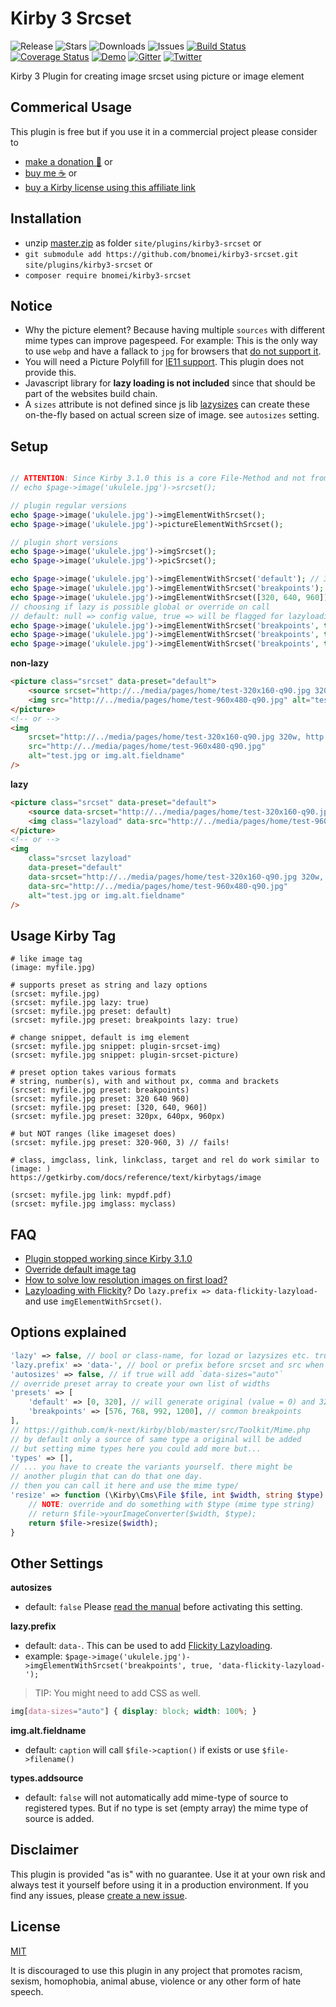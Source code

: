 # Kirby 3 Srcset

![Release](https://flat.badgen.net/packagist/v/bnomei/kirby3-srcset?color=ae81ff)
![Stars](https://flat.badgen.net/packagist/ghs/bnomei/kirby3-srcset?color=272822)
![Downloads](https://flat.badgen.net/packagist/dt/bnomei/kirby3-srcset?color=272822)
![Issues](https://flat.badgen.net/packagist/ghi/bnomei/kirby3-srcset?color=e6db74)
[![Build Status](https://flat.badgen.net/travis/bnomei/kirby3-srcset)](https://travis-ci.com/bnomei/kirby3-srcset)
[![Coverage Status](https://flat.badgen.net/coveralls/c/github/bnomei/kirby3-srcset)](https://coveralls.io/github/bnomei/kirby3-srcset) 
[![Demo](https://flat.badgen.net/badge/website/examples?color=f92672)](https://kirby3-plugins.bnomei.com/autoid) 
[![Gitter](https://flat.badgen.net/badge/gitter/chat?color=982ab3)](https://gitter.im/bnomei-kirby-3-plugins/community) 
[![Twitter](https://flat.badgen.net/badge/twitter/bnomei?color=66d9ef)](https://twitter.com/bnomei)



Kirby 3 Plugin for creating image srcset using picture or image element

## Commerical Usage

This plugin is free but if you use it in a commercial project please consider to 
- [make a donation 🍻](https://www.paypal.me/bnomei/4) or
- [buy me ☕](https://buymeacoff.ee/bnomei) or
- [buy a Kirby license using this affiliate link](https://a.paddle.com/v2/click/1129/35731?link=1170)

## Installation

- unzip [master.zip](https://github.com/bnomei/kirby3-srcset/archive/master.zip) as folder `site/plugins/kirby3-srcset` or
- `git submodule add https://github.com/bnomei/kirby3-srcset.git site/plugins/kirby3-srcset` or
- `composer require bnomei/kirby3-srcset`

## Notice

- Why the picture element? Because having multiple `sources` with different mime types can improve pagespeed. For example: This is the only way to use `webp` and have a fallack to `jpg` for browsers that [do not support it](https://caniuse.com/#feat=webp).
- You will need a Picture Polyfill for [IE11 support](https://caniuse.com/#search=picture). This plugin does not provide this.
- Javascript library for **lazy loading is not included** since that should be part of the websites build chain.
- A `sizes` attribute is not defined since js lib [lazysizes](https://github.com/aFarkas/lazysizes) can create these on-the-fly based on actual screen size of image. see `autosizes` setting.

## Setup

```php

// ATTENTION: Since Kirby 3.1.0 this is a core File-Method and not from this plugin
// echo $page->image('ukulele.jpg')->srcset();

// plugin regular versions
echo $page->image('ukulele.jpg')->imgElementWithSrcset();
echo $page->image('ukulele.jpg')->pictureElementWithSrcset();

// plugin short versions
echo $page->image('ukulele.jpg')->imgSrcset();
echo $page->image('ukulele.jpg')->picSrcset();

echo $page->image('ukulele.jpg')->imgElementWithSrcset('default'); // 320 and originalfile size
echo $page->image('ukulele.jpg')->imgElementWithSrcset('breakpoints'); // 576, 768, 992, 1200
echo $page->image('ukulele.jpg')->imgElementWithSrcset([320, 640, 960]);
// choosing if lazy is possible global or override on call
// default: null => config value, true => will be flagged for lazyloading
echo $page->image('ukulele.jpg')->imgElementWithSrcset('breakpoints', true); // null,true, false, 'classname'
echo $page->image('ukulele.jpg')->imgElementWithSrcset('breakpoints', true, 'data-'); // null, false, 'data-'
echo $page->image('ukulele.jpg')->imgElementWithSrcset('breakpoints', true, 'data-flickity-lazyload-'); // null, false, 'data-'
```

**non-lazy**
```html
<picture class="srcset" data-preset="default">
    <source srcset="http://../media/pages/home/test-320x160-q90.jpg 320w, http://../media/pages/home/test-640x320-q90.jpg 640w, http://../media/pages/home/test-960x480-q90.jpg 960w" type="image/jpeg" />
    <img src="http://../media/pages/home/test-960x480-q90.jpg" alt="test.jpg or img.alt.fieldname" />
</picture>
<!-- or -->
<img
    srcset="http://../media/pages/home/test-320x160-q90.jpg 320w, http://../media/pages/home/test-640x320-q90.jpg 640w, http://../media/pages/home/test-960x480-q90.jpg 960w"
    src="http://../media/pages/home/test-960x480-q90.jpg" 
    alt="test.jpg or img.alt.fieldname"
/>
```

**lazy**
```html
<picture class="srcset" data-preset="default">
    <source data-srcset="http://../media/pages/home/test-320x160-q90.jpg 320w, http://../media/pages/home/test-640x320-q90.jpg 640w, http://../media/pages/home/test-960x480-q90.jpg 960w" type="image/jpeg" />
    <img class="lazyload" data-src="http://../media/pages/home/test-960x480-q900.jpg" alt="test.jpg or img.alt.fieldname" />
</picture>
<!-- or -->
<img
    class="srcset lazyload"
    data-preset="default"
    data-srcset="http://../media/pages/home/test-320x160-q90.jpg 320w, http://../media/pages/home/test-640x320-q90.jpg 640w, http://../media/pages/home/test-960x480-q90.jpg 960w"
    data-src="http://../media/pages/home/test-960x480-q90.jpg" 
    alt="test.jpg or img.alt.fieldname"
/>
```

## Usage Kirby Tag

```
# like image tag
(image: myfile.jpg)

# supports preset as string and lazy options
(srcset: myfile.jpg)
(srcset: myfile.jpg lazy: true)
(srcset: myfile.jpg preset: default)
(srcset: myfile.jpg preset: breakpoints lazy: true)

# change snippet, default is img element
(srcset: myfile.jpg snippet: plugin-srcset-img)
(srcset: myfile.jpg snippet: plugin-srcset-picture)

# preset option takes various formats
# string, number(s), with and without px, comma and brackets
(srcset: myfile.jpg preset: breakpoints)
(srcset: myfile.jpg preset: 320 640 960)
(srcset: myfile.jpg preset: [320, 640, 960])
(srcset: myfile.jpg preset: 320px, 640px, 960px)

# but NOT ranges (like imageset does)
(srcset: myfile.jpg preset: 320-960, 3) // fails!

# class, imgclass, link, linkclass, target and rel do work similar to (image: )
https://getkirby.com/docs/reference/text/kirbytags/image

(srcset: myfile.jpg link: mypdf.pdf)
(srcset: myfile.jpg imglass: myclass)
```


## FAQ

- [Plugin stopped working since Kirby 3.1.0](https://github.com/bnomei/kirby3-srcset/issues/10)
- [Override default image tag](https://github.com/bnomei/kirby3-srcset/issues/2)
- [How to solve low resolution images on first load?](https://github.com/bnomei/kirby3-srcset/issues/5)
- [Lazyloading with Flickity](https://flickity.metafizzy.co/options.html#lazyload)? Do `lazy.prefix => data-flickity-lazyload-` and use `imgElementWithSrcset()`.

## Options explained
```php
'lazy' => false, // bool or class-name, for lozad or lazysizes etc. true => 'lazyload'
'lazy.prefix' => 'data-', // bool or prefix before srcset and src when doint lazy loading.
'autosizes' => false, // if true will add `data-sizes="auto"`
// override preset array to create your own list of widths
'presets' => [
    'default' => [0, 320], // will generate original (value = 0) and 320px width thumb
    'breakpoints' => [576, 768, 992, 1200], // common breakpoints
],
// https://github.com/k-next/kirby/blob/master/src/Toolkit/Mime.php
// by default only a source of same type a original will be added
// but setting mime types here you could add more but...
'types' => [],
// ... you have to create the variants yourself. there might be
// another plugin that can do that one day.
// then you can call it here and use the mime type/
'resize' => function (\Kirby\Cms\File $file, int $width, string $type) {
    // NOTE: override and do something with $type (mime type string)
    // return $file->yourImageConverter($width, $type);
    return $file->resize($width);
}
```

## Other Settings

**autosizes**
- default: `false` Please [read the manual](https://github.com/aFarkas/lazysizes#markup-api) before activating this setting. 

**lazy.prefix**
- default: `data-`. This can be used to add [Flickity Lazyloading](https://flickity.metafizzy.co/options.html#lazyload).
- example: `$page->image('ukulele.jpg')->imgElementWithSrcset('breakpoints', true, 'data-flickity-lazyload-');`

> TIP: You might need to add CSS as well.
```css
img[data-sizes="auto"] { display: block; width: 100%; }
```

**img.alt.fieldname**
- default: `caption` will call `$file->caption()` if exists or use `$file->filename()`

**types.addsource**
- default: `false` will not automatically add mime-type of source to registered types. But if no type is set (empty array) the mime type of source is added.


## Disclaimer

This plugin is provided "as is" with no guarantee. Use it at your own risk and always test it yourself before using it in a production environment. If you find any issues, please [create a new issue](https://github.com/bnomei/kirby3-srcset/issues/new).

## License

[MIT](https://opensource.org/licenses/MIT)

It is discouraged to use this plugin in any project that promotes racism, sexism, homophobia, animal abuse, violence or any other form of hate speech.


